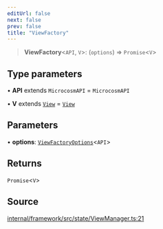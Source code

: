 ```yaml
---
editUrl: false
next: false
prev: false
title: "ViewFactory"
---
```


> **ViewFactory**\<`API`, `V`\>: (`options`) => `Promise`\<`V`\>

## Type parameters

• **API** extends `MicrocosmAPI` = `MicrocosmAPI`

• **V** extends [`View`](View.md) = [`View`](View.md)

## Parameters

• **options**: [`ViewFactoryOptions`](ViewFactoryOptions.md)\<`API`\>

## Returns

`Promise`\<`V`\>

## Source

[internal/framework/src/state/ViewManager.ts:21](https://github.com/nodenogg-in/alpha-p2p/blob/e46703f/internal/framework/src/state/ViewManager.ts#L21)
